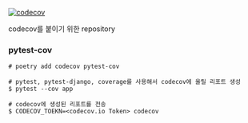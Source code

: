 [![codecov](https://codecov.io/gh/parkhongbeen/for_ci_Netflix_Clone_Backend/branch/master/graph/badge.svg)](https://codecov.io/gh/parkhongbeen/for_ci_Netflix_Clone_Backend)

codecov를 붙이기 위한 repository


### pytest-cov
```
# poetry add codecov pytest-cov

# pytest, pytest-django, coverage를 사용해서 codecov에 올릴 리포트 생성
$ pytest --cov app

# codecov에 생성된 리포트를 전송
$ CODECOV_TOEKN=<codecov.io Token> codecov
```

